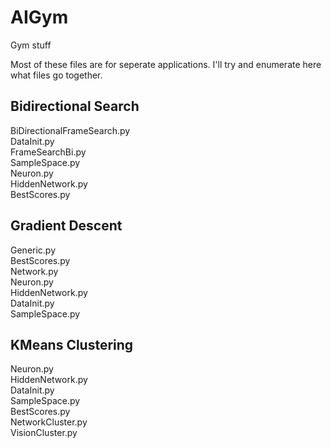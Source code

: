 # AIGym
Gym stuff

Most of these files are for seperate applications. I'll try and enumerate here what files go together.

## Bidirectional Search

BiDirectionalFrameSearch.py  
DataInit.py   
FrameSearchBi.py  
SampleSpace.py  
Neuron.py  
HiddenNetwork.py  
BestScores.py  

## Gradient Descent
Generic.py  
BestScores.py  
Network.py  
Neuron.py  
HiddenNetwork.py  
DataInit.py    
SampleSpace.py  

## KMeans Clustering
Neuron.py  
HiddenNetwork.py  
DataInit.py  
SampleSpace.py  
BestScores.py  
NetworkCluster.py  
VisionCluster.py  


